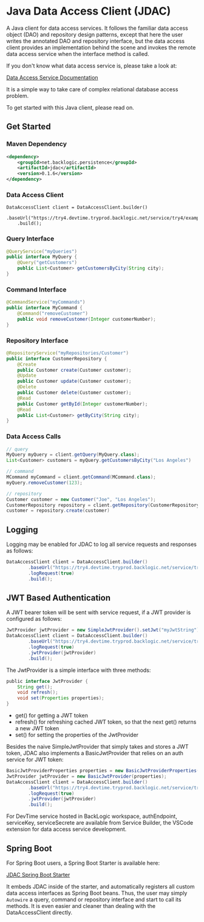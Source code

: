 # Java Data Access Client (JDAC)

A Java client for data access services. It follows the familiar data access object (DAO) and 
repository design patterns, except that here the user writes the annotated DAO and repository interface, 
but the data access client provides an implementation behind the scene and invokes 
the remote data access service when the interface method is called.  

If you don't know what data access service is, please take a look at:  

[Data Access Service Documentation](https://www.backlogic.net/docs/concepts)  

It is a simple way to take care of complex relational database access problem.

To get started with this Java client, please read on.

## Get Started

### Maven Dependency

```xml
<dependency>
    <groupId>net.backlogic.persistence</groupId>
    <artifactId>jdac</artifactId>
    <version>0.1.6</version>
</dependency>
``` 

### Data Access Client

```goovy
DataAccessClient client = DataAccessClient.builder()
	.baseUrl("https://try4.devtime.tryprod.backlogic.net/service/try4/example")
	.build();
```

### Query Interface

```java
@QueryService("myQueries")
public interface MyQuery {
	@Query("getCustomers")
	public List<Customer> getCustomersByCity(String city);
}
```

### Command Interface

``` java
@CommandService("myCommands")
public interface MyCommand {
	@Command("removeCustomer")
	public void removeCustomer(Integer customerNumber);
}
```

### Repository Interface

``` java
@RepositoryService("myRepositories/Customer")
public interface CustomerRepository {
	@Create
	public Customer create(Customer customer);
	@Update
	public Customer update(Customer customer);
	@Delete
	public Customer delete(Customer customer);
	@Read
	public Customer getById(Integer customerNumber);
	@Read
	public List<Customer> getByCity(String city);
}
```

### Data Access Calls

```groovy
// query
MyQuery myQuery = client.getQuery(MyQuery.class);
List<Customer> customers = myQuery.getCustomersByCity("Los Angeles")

// command
MCommand myCommand = client.getCommand(MCommand.class);
myQuery.removeCustomer(123);

// repository
Customer customer = new Customer("Joe", "Los Angeles");
CustomerRepository repository = client.getRepository(CustomerRepository.class);
customer = repository.create(customer)
```

## Logging

Logging may be enabled for JDAC to log all service requests and responses as follows:

```groovy
DataAccessClient client = DataAccessClient.builder()
        .baseUrl("https://try4.devtime.tryprod.backlogic.net/service/try4/example")
        .logRequest(true)
        .build();
```

## JWT Based Authentication

A JWT bearer token will be sent with service request, if a JWT provider is configured as follows:

```groovy
JwtProvider jwtProvider = new SimpleJwtProvider().setJwt("myJwtString")
DataAccessClient client = DataAccessClient.builder()
        .baseUrl("https://try4.devtime.tryprod.backlogic.net/service/try4/example")
        .logRequest(true)
        .jwtProvider(jwtProvider)
        .build();
```

The JwtProvider is a simple interface with three methods:

```groovy
public interface JwtProvider {
    String get();
    void refresh();
    void set(Properties properties);
}
```

- get() for getting a JWT token
- refresh() for refreshing cached JWT token, so that the next get() returns a new JWT token
- set() for setting the properties of the JwtProvider

Besides the naive SimpleJwtProvider that simply takes and stores a JWT token, JDAC also implements
a BasicJwtProvider that relies on an auth service for JWT token:

```groovy
BasicJwtProviderProperties properties = new BasicJwtProviderProperties(authEndpoint, serviceKey, serviceSecrete);
JwtProvider jwtProvider = new BasicJwtProvider(properties);
DataAccessClient client = DataAccessClient.builder()
        .baseUrl("https://try4.devtime.tryprod.backlogic.net/service/try4/example")
        .logRequest(true)
        .jwtProvider(jwtProvider)
        .build();
```

For DevTime service hosted in BackLogic workspace, authEndpoint, serviceKey, serviceSecrete are available 
from Service Builder, the VSCode extension for data access service development.

## Spring Boot

For Spring Boot users, a Spring Boot Starter is available here:  

[JDAC Spring Boot Starter](https://github.com/bklogic/jdac-spring-boot-starter)

It embeds JDAC inside of the starter, and automatically registers all custom data access interfaces as Spring Boot beans. 
Thus, the user may simply `Autowire` a query, command or repository interface and start to call its methods. 
It is even easier and cleaner than dealing with the DataAccessClient directly. 



